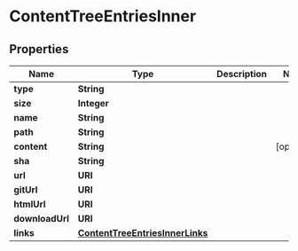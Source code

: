 

# ContentTreeEntriesInner


## Properties

| Name | Type | Description | Notes |
|------------ | ------------- | ------------- | -------------|
|**type** | **String** |  |  |
|**size** | **Integer** |  |  |
|**name** | **String** |  |  |
|**path** | **String** |  |  |
|**content** | **String** |  |  [optional] |
|**sha** | **String** |  |  |
|**url** | **URI** |  |  |
|**gitUrl** | **URI** |  |  |
|**htmlUrl** | **URI** |  |  |
|**downloadUrl** | **URI** |  |  |
|**links** | [**ContentTreeEntriesInnerLinks**](ContentTreeEntriesInnerLinks.md) |  |  |



